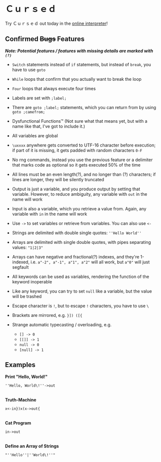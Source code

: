 # Ｃｕｒｓｅｄ

Try Ｃｕｒｓｅｄ out today in the [online interpreter](https://amiller42.github.io/Cursed-Language/)!

## Confirmed <s>Bugs</s> Features

***Note: Potential features / features with missing details are marked with `(?)`***

* `Switch` statements instead of `if` statements, but instead of `break`, you have to use `goto`
* `While` loops that confirm that you actually want to break the loop
* `Four` loops that always execute four times
* Labels are set with `;label;`
* There are `goto ;label;` statements, which you can return from by using `goto ;camefrom;`
* Dysfunctional Functions™ (Not sure what that means yet, but with a name like that, I've got to include it.)
* All variables are global
* `\uxxxx` anywhere gets converted to UTF-16 character before execution; if part of it is missing, it gets padded with random characters `0-F`
* No rng commands, instead you use the previous feature or a delimiter that marks code as optional so it gets executed 50% of the time
* All lines must be an even length(?), and no longer than (?) characters; if lines are longer, they will be silently truncated
* Output is just a variable, and you produce output by setting that variable. However, to reduce ambiguity, any variable with `out` in the name will work
* Input is also a variable, which you retrieve a value from. Again, any variable with `in` in the name will work
* Use `->` to set variables or retrieve from variables. You can also use `<-`
* Strings are delimited with double single quotes: `''Hello World''`
* Arrays are delimited with single double quotes, with pipes separating values: `"1|2|3"`
* Arrays can have negative and fractional(?) indexes, and they're 1-indexed, i.e. `a"-2", a"-1", a"1", a"2"` will all work, but `a"0"` will just segfault
* All keywords can be used as variables, rendering the function of the keyword inoperable
* Like any keyword, you can try to set `null` like a variable, but the value will be trashed
* Escape character is `!`, but to escape `!` characters, you have to use `\`
* Brackets are mirrored, e.g. `}]) ([{`

* Strange automatic typecasting / overloading, e.g.
	* `[] -> 0`
	* `[[]] -> 1`
	* `null -> 0`
	* `[null] -> 1`

## Examples

**Print "Hello, World!"**

`''Hello, World\!''->out`<br><br>

**Truth-Machine**

`x<-in})x(x->out{`<br><br>

**Cat Program**

`in->out`<br><br>

**Define an Array of Strings**

`"''Hello''|''World\!''"`


















<!-- Not a rickroll: https://www.youtube.com/watch?v=EjtBZhRiKeI -->
